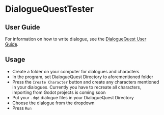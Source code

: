 # DialogueQuestTester

## User Guide

For information on how to write dialogue, see the [DialogueQuest User Guide](https://github.com/hohfchns/DialogueQuest/blob/main/docs/user_manual.pdf).

## Usage

- Create a folder on your computer for dialogues and characters
- In the program, set DialogueQuest Directory to aforementioned folder
- Press the `Create Character` button and create any characters mentioned in your dialogues. Currently you have to recreate all characters, importing from Godot projects is coming soon
- Put your `.dqd` dialogue files in your DialogueQuest Directory
- Choose the dialogue from the dropdown
- Press `Run`


